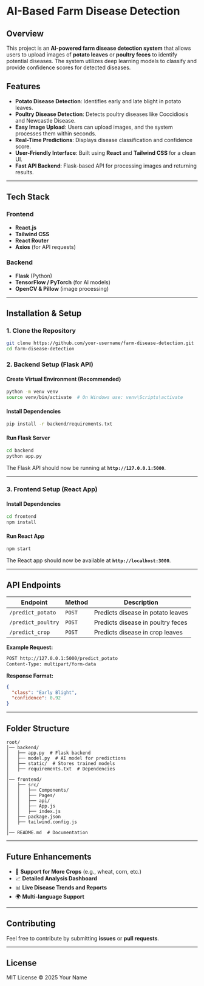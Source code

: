 # AI-Based Farm Disease Detection

## Overview
This project is an **AI-powered farm disease detection system** that allows users to upload images of **potato leaves** or **poultry feces** to identify potential diseases. The system utilizes deep learning models to classify and provide confidence scores for detected diseases.

## Features
- **Potato Disease Detection**: Identifies early and late blight in potato leaves.
- **Poultry Disease Detection**: Detects poultry diseases like Coccidiosis and Newcastle Disease.
- **Easy Image Upload**: Users can upload images, and the system processes them within seconds.
- **Real-Time Predictions**: Displays disease classification and confidence score.
- **User-Friendly Interface**: Built using **React** and **Tailwind CSS** for a clean UI.
- **Fast API Backend**: Flask-based API for processing images and returning results.

---

## Tech Stack
### **Frontend**
- **React.js**
- **Tailwind CSS**
- **React Router**
- **Axios** (for API requests)

### **Backend**
- **Flask** (Python)
- **TensorFlow / PyTorch** (for AI models)
- **OpenCV & Pillow** (image processing)

---

## Installation & Setup
### **1. Clone the Repository**
```bash
git clone https://github.com/your-username/farm-disease-detection.git
cd farm-disease-detection
```

### **2. Backend Setup (Flask API)**
#### **Create Virtual Environment (Recommended)**
```bash
python -m venv venv
source venv/bin/activate  # On Windows use: venv\Scripts\activate
```
#### **Install Dependencies**
```bash
pip install -r backend/requirements.txt
```
#### **Run Flask Server**
```bash
cd backend
python app.py
```
The Flask API should now be running at **`http://127.0.0.1:5000`**.

---

### **3. Frontend Setup (React App)**
#### **Install Dependencies**
```bash
cd frontend
npm install
```
#### **Run React App**
```bash
npm start
```
The React app should now be available at **`http://localhost:3000`**.

---

## API Endpoints
| Endpoint | Method | Description |
|----------|--------|-------------|
| `/predict_potato` | `POST` | Predicts disease in potato leaves |
| `/predict_poultry` | `POST` | Predicts disease in poultry feces |
| `/predict_crop` | `POST` | Predicts disease in crop leaves |

**Example Request:**
```bash
POST http://127.0.0.1:5000/predict_potato
Content-Type: multipart/form-data
```
**Response Format:**
```json
{
  "class": "Early Blight",
  "confidence": 0.92
}
```

---

## Folder Structure
```
root/
│── backend/
│   ├── app.py  # Flask backend
│   ├── model.py  # AI model for predictions
│   ├── static/  # Stores trained models
│   ├── requirements.txt  # Dependencies
│
│── frontend/
│   ├── src/
│   │   ├── Components/
│   │   ├── Pages/
│   │   ├── api/
│   │   ├── App.js
│   │   ├── index.js
│   ├── package.json
│   ├── tailwind.config.js
│
│── README.md  # Documentation
```

---

## Future Enhancements
- 🌿 **Support for More Crops** (e.g., wheat, corn, etc.)
- 📈 **Detailed Analysis Dashboard**
- 📊 **Live Disease Trends and Reports**
- 🌍 **Multi-language Support**

---

## Contributing
Feel free to contribute by submitting **issues** or **pull requests**.

---

## License
MIT License © 2025 Your Name
